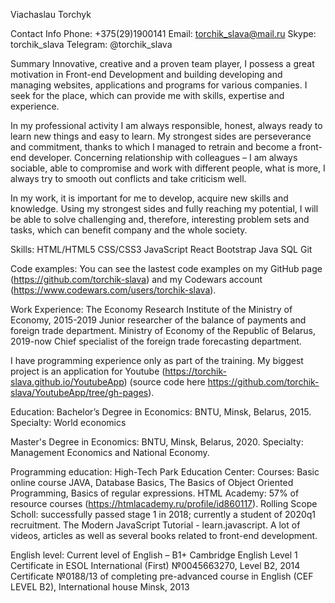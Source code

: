 Viachaslau Torchyk

Contact Info
Phone: +375(29)1900141
Email: torchik_slava@mail.ru
Skype: torchik_slava
Telegram: @torchik_slava

Summary
Innovative, creative and a proven team player, I possess a great motivation in Front-end Development and building developing and managing websites, applications and programs for various companies. I seek for the place, which can provide me with skills, expertise and experience.

In my professional activity I am always responsible, honest, always ready to learn new things and easy to learn. My strongest sides are perseverance and commitment, thanks to which I managed to retrain and become a front-end developer. Concerning relationship with colleagues – I am always sociable, able to compromise and work with different people, what is more, I always try to smooth out conflicts and take criticism well.

In my work, it is important for me to develop, acquire new skills and knowledge. Using my strongest sides and fully reaching my potential, I will be able to solve challenging and, therefore, interesting problem sets and tasks, which can benefit company and the whole society.

Skills:
HTML/HTML5
CSS/CSS3
JavaScript
React
Bootstrap
Java
SQL
Git

Code examples:
You can see the lastest code examples on my GitHub page (https://github.com/torchik-slava) and my Codewars account (https://www.codewars.com/users/torchik-slava).

Work Experience:
The Economy Research Institute of the Ministry of Economy, 2015-2019
Junior researcher of the balance of payments and foreign trade department.
Ministry of Economy of the Republic of Belarus, 2019-now
Chief specialist of the foreign trade forecasting department.

I have programming experience only as part of the training. My biggest project is an application for Youtube (https://torchik-slava.github.io/YoutubeApp) (source code here https://github.com/torchik-slava/YoutubeApp/tree/gh-pages).

Education:
Bachelor’s Degree in Economics: BNTU, Minsk, Belarus, 2015.
Specialty: World economics

Master's Degree in Economics: BNTU, Minsk, Belarus, 2020.
Specialty: Management Economics and National Economy.

Programming education:
High-Tech Park Education Center:
Courses: Basic online course JAVA, Database Basics, The Basics of Object Oriented Programming, Basics of regular expressions.
HTML Academy:  57% of resource courses (https://htmlacademy.ru/profile/id860117).
Rolling Scope Scholl: successfully passed stage 1 in 2018; currently a student of 2020q1 recruitment.
The Modern JavaScript Tutorial - learn.javascript.
A lot of videos, articles as well as several books related to front-end development. 


English level:
Current level of English – B1+
Cambridge English Level 1 Certificate in ESOL International (First) №0045663270, Level B2, 2014
Certificate №0188/13 of completing pre-advanced course in English (CEF LEVEL B2), International house Minsk, 2013

